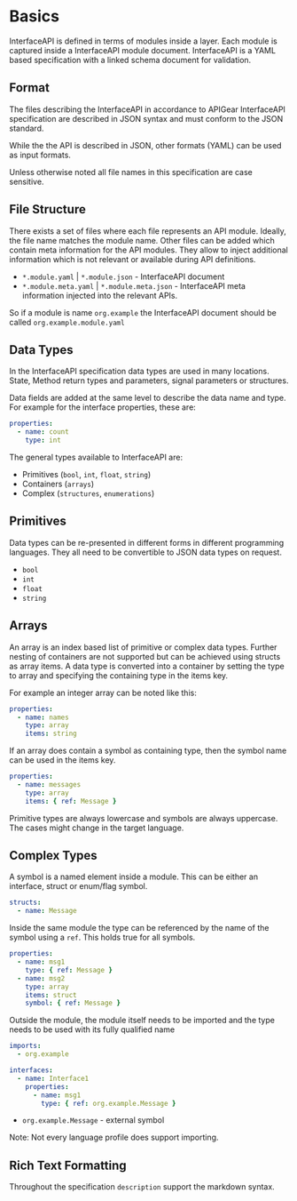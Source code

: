 # Basics

InterfaceAPI is defined in terms of modules inside a layer. Each module is captured inside a InterfaceAPI module document. InterfaceAPI is a YAML based specification with a linked schema document for validation.

## Format

The files describing the InterfaceAPI in accordance to APIGear InterfaceAPI specification are described in JSON syntax and must conform to the JSON standard.

While the the API is described in JSON, other formats (YAML) can be used as input formats.

Unless otherwise noted all file names in this specification are case sensitive.

## File Structure

There exists a set of files where each file represents an API module. Ideally, the file name matches the module name. Other files can be added which contain meta information for the API modules. They allow to inject additional information which is not relevant or available during API definitions.

- `*.module.yaml` | `*.module.json` - InterfaceAPI document
- `*.module.meta.yaml` | `*.module.meta.json` - InterfaceAPI meta information injected into the relevant APIs.

So if a module is name `org.example` the InterfaceAPI document should be called `org.example.module.yaml`

## Data Types

In the InterfaceAPI specification data types are used in many locations. State, Method return types and parameters, signal parameters or structures.

Data fields are added at the same level to describe the data name and type. For example for the interface properties, these are:

```yaml
properties:
  - name: count
    type: int
```

The general types available to InterfaceAPI are:

- Primitives (`bool`, `int`, `float`, `string`)
- Containers (`arrays`)
- Complex (`structures`, `enumerations`)

## Primitives

Data types can be re-presented in different forms in different programming languages. They all need to be convertible to JSON data types on request.

- `bool`
- `int`
- `float`
- `string`

## Arrays

An array is an index based list of primitive or complex data types. Further nesting of containers are not supported but can be achieved using structs as array items. A data type is converted into a container by setting the type to array and specifying the containing type in the items key.

For example an integer array can be noted like this:

```yaml
properties:
  - name: names
    type: array
    items: string
```

If an array does contain a symbol as containing type, then the symbol name can be used in the items key.

```yaml
properties:
  - name: messages
    type: array
    items: { ref: Message }
```

Primitive types are always lowercase and symbols are always uppercase. The cases might change in the target language.

## Complex Types

A symbol is a named element inside a module. This can be either an interface, struct or enum/flag symbol.

```yaml
structs:
  - name: Message
```

Inside the same module the type can be referenced by the name of the symbol using a `ref`. This holds true for all symbols.

```yaml
properties:
  - name: msg1
    type: { ref: Message }
  - name: msg2
    type: array
    items: struct
    symbol: { ref: Message }
```

Outside the module, the module itself needs to be imported and the type needs to be used with its fully qualified name

```yaml
imports:
  - org.example

interfaces:
  - name: Interface1
    properties:
      - name: msg1
        type: { ref: org.example.Message }
```

- `org.example.Message` - external symbol

Note: Not every language profile does support importing.

## Rich Text Formatting

Throughout the specification `description` support the markdown syntax.

